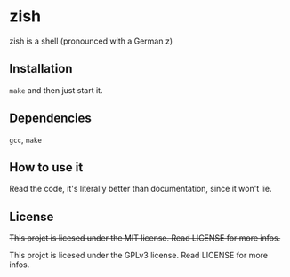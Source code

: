 # zish

zish is a shell (pronounced with a German z)

## Installation

`make` and then just start it.

## Dependencies

`gcc`, `make`

## How to use it

Read the code, it's literally better than documentation, since it won't lie.

## License

~~This projct is licesed under the MIT license. Read LICENSE for more infos.~~

This projct is licesed under the GPLv3 license. Read LICENSE for more infos.


